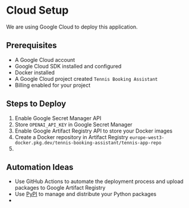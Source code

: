 # Cloud Setup

We are using Google Cloud to deploy this application.

## Prerequisites

- A Google Cloud account
- Google Cloud SDK installed and configured
- Docker installed
- A Google Cloud project created `Tennis Booking Assistant`
- Billing enabled for your project

## Steps to Deploy

1. Enable Google Secret Manager API
2. Store `OPENAI_API_KEY` in Google Secret Manager
3. Enable Google Artifact Registry API to store your Docker images
4. Create a Docker repository in Artifact Registry `europe-west3-docker.pkg.dev/tennis-booking-assistant/tennis-app-repo`
5. 


## Automation Ideas

- Use GitHub Actions to automate the deployment process and upload packages to Google Artifact Registry
- Use [PyPI](https://packaging.python.org/en/latest/tutorials/packaging-projects/) to manage and distribute your Python packages
- 
